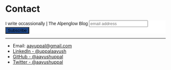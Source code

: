 # Contact

<!-- Begin Mailchimp Signup Form -->
<link href="//cdn-images.mailchimp.com/embedcode/slim-10_7.css" rel="stylesheet" type="text/css">
<style type="text/css">
	#mc_embed_signup{background:#fff; clear:left; font:14px Helvetica,Arial,sans-serif; }
	/* Add your own Mailchimp form style overrides in your site stylesheet or in this style block.
	   We recommend moving this block and the preceding CSS link to the HEAD of your HTML file. */
</style>
<div id="mc_embed_signup">
<form action="https://github.us2.list-manage.com/subscribe/post?u=50befd4d98f386e733b61d6b9&amp;id=5fc3ac7169" method="post" id="mc-embedded-subscribe-form" name="mc-embedded-subscribe-form" class="validate" target="_blank" novalidate>
    <div id="mc_embed_signup_scroll">
	<label for="mce-EMAIL">I write occassionally | The Alpenglow Blog</label>
	<input type="email" value="" name="EMAIL" class="email" id="mce-EMAIL" placeholder="email address" required>
    <!-- real people should not fill this in and expect good things - do not remove this or risk form bot signups-->
    <div style="position: absolute; left: -5000px;" aria-hidden="true"><input type="text" name="b_50befd4d98f386e733b61d6b9_5fc3ac7169" tabindex="-1" value=""></div>
    <div class="clear"><input type="submit" value="Subscribe" name="subscribe" id="mc-embedded-subscribe" class="button" style="background-color:#1e4788;"></div>
    </div>
</form>
</div>
<!--End mc_embed_signup-->


<!-- =========================================================================================== -->
<!--
## Get in touch or drop a message to collaborate

<div id="Contact_Failed" style="display: none;">
    <h4>
        Request Failed! Try Again.
    </h4>
</div>

<form id="Contact_Form" action="" onsubmit="submitEmail();return false;">
    <div class="form-group">

        <label for="msgInputField">Message</label>
        <textarea id="msgInputField"
        onchange="validateForm()"
        onkeyup="validateForm()"
        onkeydown="validateForm()"
        onpaste="validateForm()"
        oninput="validateForm()"
        class="form-control fontSizeFormInput" rows="5"></textarea>

        <label for="emailInputField">Email address</label>
        <input
        id="emailInputField" type="email"
        onchange="validateForm()"
        onkeyup="validateForm()"
        onkeydown="validateForm()"
        onpaste="validateForm()"
        oninput="validateForm()"
        class="form-control fontSizeFormInput" aria-describedby="emailHelp" placeholder="Enter email" />

    </div>

    <button id="submitButton" class="btn btn-primary" disabled=true>Submit</button>

</form>

<div id="Contact_Successful" style="display: none;">
    <h4>
        Thank you for reaching out. <i class="fas fa-check-circle"></i>
    </h4>
</div>

<div id="Contact_processing" style="display: none;">
    <h4>
        Processing Request...
    </h4>
</div>

<!-- =========================================================================================== -->

---

- Email: <aayuppal@gmail.com>
- [LinkedIn - @uppalaayush](https://www.linkedin.com/in/uppalaayush)
- [GitHub - @aayushuppal](https://github.com/aayushuppal)
- [Twitter - @aayushuppal](https://twitter.com/aayushuppal)

<!-- =========================================================================================== -->

[^1]: Last Updated: `2020-04`

<!-- =========================================================================================== -->

<!-- <script>

function validateForm() {
    var emailField =  $("#emailInputField")[0].value.trim()
    var isEmailValid = emailField.match(/^([\w.%+-]+)@([\w-]+\.)+([\w]{2,})$/i)

    var msgField =  $("#msgInputField")[0].value.trim()
    var isMsgValid = msgField.length >= 2

    if (isEmailValid == null || !isMsgValid) {
        document.getElementById("submitButton").disabled=true
        return false
    }

    document.getElementById("submitButton").disabled=false
    return true
}

function submitEmail() {
    isValidForm = validateForm()
    if (!isValidForm) {
        return
    }

    var emailField =  document.getElementById("emailInputField").value.trim()
    var msgField =  $("#msgInputField")[0].value.trim()

    var url = "https://rp-dbasvc-v2.herokuapp.com/add-gen-msg"

    document.getElementById("Contact_Form").style.display = "none"
    document.getElementById("Contact_Failed").style.display = "none"
    document.getElementById("Contact_Successful").style.display = "none"
    document.getElementById("Contact_processing").style.display = "block"

    fetch(url, {
        method: "POST",
        headers: {
            "Accept": "application/json",
            "Content-Type": "application/json"
        },
        body: JSON.stringify({
            email: emailField,
            message: msgField,
            referral: "aayushuppal.github.io"
        })
    })
    .then(handleResponse)
    .then(handleSuccess)
    .catch(handleErrors)
}

function handleResponse(response) {
    if (!response.ok) {
        throw Error(response.statusText)
    }
    return response
}

function handleSuccess(response) {
    document.getElementById("Contact_Failed").style.display = "none"
    document.getElementById("Contact_processing").style.display = "none"
    document.getElementById("Contact_Form").style.display = "none"
    document.getElementById("Contact_Successful").style.display = "block"
}

function handleErrors(error) {
    document.getElementById("Contact_Successful").style.display = "none"
    document.getElementById("Contact_processing").style.display = "none"
    document.getElementById("Contact_Failed").style.display = "block"
    document.getElementById("Contact_Form").style.display = "block"
}

</script> -->
